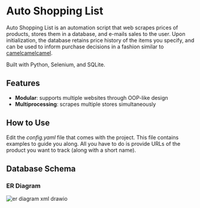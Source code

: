 # Auto Shopping List

Auto Shopping List is an automation script that web scrapes prices of products, stores them in a database, and e-mails sales to the user. Upon initialization, the database retains price history of the items you specify, and can be used to inform purchase decisions in a fashion similar to [camelcamelcamel](https://www.camelcamelcamel.ca/).

Built with Python, Selenium, and SQLite.

## Features

- **Modular**: supports multiple websites through OOP-like design
- **Multiprocessing**: scrapes multiple stores simultaneously

## How to Use

Edit the *config.yaml* file that comes with the project. This file contains examples to guide you along.
All you have to do is provide URLs of the product you want to track (along with a short name).

## Database Schema

### ER Diagram

![er diagram xml drawio](https://github.com/louieluuu/auto-shopping-list/assets/112336312/6262398a-a97f-4e28-84d4-0e1cd91257c9)
